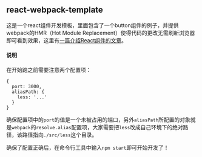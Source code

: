 ## react-webpack-template

这是一个react组件开发模板，里面包含了一个button组件的例子，并提供webpack的HMR（Hot Module Replacement）使得代码的更改无需刷新浏览器即可看到效果，这里有[一篇介绍React组件的文章](http://segmentfault.com/a/1190000003645189?_ea=326686)。

#### 说明

在开始跑之前需要注意两个配置项：

```
{
  port: 3000,
  aliasPath: {
    less: '...'
  }
}
```

确保配置项中的`port`的值是一个未被占用的端口，另外`aliasPath`所配置的对象就是`webpack`的`resolve.alias`配置项，大家需要把`less`改成自己环境下的绝对路径，该路径指向`./src/less`这个目录。

确保了配置正确后，在命令行工具中输入`npm start`即可开始开发了！

